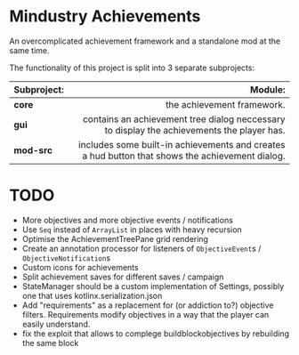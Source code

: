 # Mindustry Achievements
An overcomplicated achievement framework and a standalone mod at the same time.

The functionality of this project is split into 3 separate subprojects:

| Subproject: | Module:                                                                                         |
| :----       | ----:                                                                                           |
| **core**    | the achievement framework.                                                                      |
| **gui**     | contains an achievement tree dialog neccessary to display the achievements the player has.      |
| **mod-src** | includes some built-in achievements and creates a hud button that shows the achievement dialog. |


# TODO
* More objectives and more objective events / notifications
* Use `Seq` instead of `ArrayList` in places with heavy recursion
* Optimise the AchievementTreePane grid rendering
* Create an annotation processor for listeners of `ObjectiveEvent`s / `ObjectiveNotification`s
* Custom icons for achievements
* Split achievement saves for different saves / campaign
* StateManager should be a custom implementation of Settings, possibly one that uses kotlinx.serialization.json
* Add "requirements" as a replacement for (or addiction to?) objective filters. Requirements modify objectives in a way that the player can easily understand.
* fix the exploit that allows to complege buildblockobjectives by rebuilding the same block
